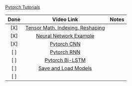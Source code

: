 [Pytorch Tutorials](https://www.youtube.com/playlist?list=PLhhyoLH6IjfxeoooqP9rhU3HJIAVAJ3Vz)


| Done | Video Link | Notes|
| :---:|:----------:|:----:|
| [X] | [Tensor Math, Indexing, Reshaping](https://youtu.be/x9JiIFvlUwk?si=gclVwMyivdeaOY14) | |
| [X] | [Neural Network Example](https://youtu.be/Jy4wM2X21u0?si=pUHStJ7S0tXmIDpW) | |
| [X] | [Pytorch CNN](https://youtu.be/wnK3uWv_WkU?si=DffDlL9zeDwg29DP) | |
| [ ] | [Pytorch RNN](https://youtu.be/Gl2WXLIMvKA?si=Zag66dEnq2bUvgLZ) | |
| [ ] | [Pytorch Bi-LSTM](https://youtu.be/jGst43P-TJA?si=itQ7uID3KiWdpzkZ) | |
| [ ] | [Save and Load Models](https://youtu.be/g6kQl_EFn84?si=18L3VvCx4V1_xyOl) | |
| [ ]